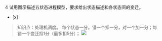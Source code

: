 4
试用图示描述五状态进程模型，要求给出状态描述和各状态间的变迁。
- [x]  

> 知识点：处理机调度。
> 每个状态一分，错一个扣一分，对一个加一分；每错一个变迁扣1分（最多扣5分）；
> ![](files/attach/images/content/20150326/14273446268113.jpg)
